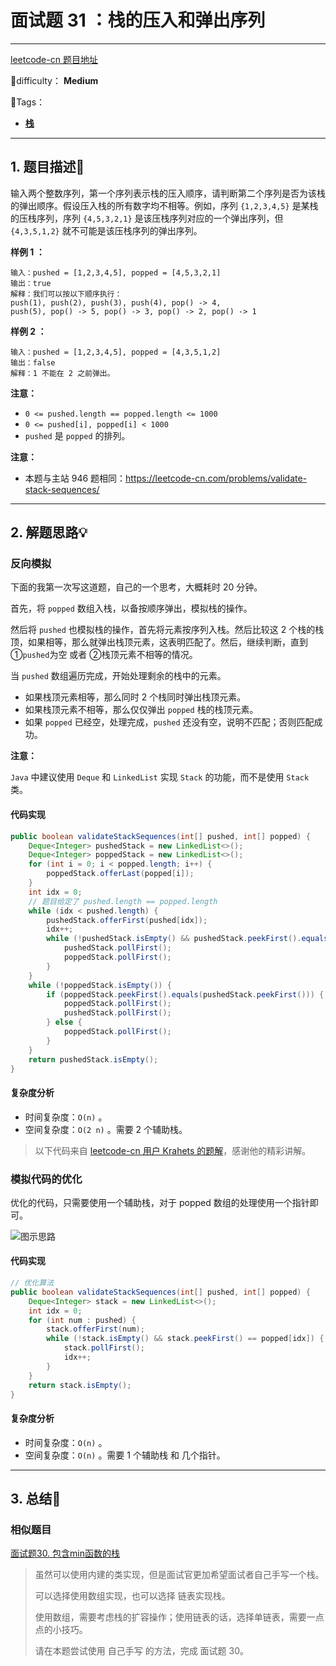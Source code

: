 # 面试题 31 ：栈的压入和弹出序列

---

[leetcode-cn 题目地址](https://leetcode-cn.com/problems/zhan-de-ya-ru-dan-chu-xu-lie-lcof/)

📗difficulty：	**Medium**	

🎯Tags：

+ **[栈](https://leetcode-cn.com/tag/stack/)** 
---

## 1. 题目描述📃

输入两个整数序列，第一个序列表示栈的压入顺序，请判断第二个序列是否为该栈的弹出顺序。假设压入栈的所有数字均不相等。例如，序列 `{1,2,3,4,5}` 是某栈的压栈序列，序列 `{4,5,3,2,1}` 是该压栈序列对应的一个弹出序列，但 `{4,3,5,1,2}` 就不可能是该压栈序列的弹出序列。

**样例 1 ：**

```
输入：pushed = [1,2,3,4,5], popped = [4,5,3,2,1]
输出：true
解释：我们可以按以下顺序执行：
push(1), push(2), push(3), push(4), pop() -> 4,
push(5), pop() -> 5, pop() -> 3, pop() -> 2, pop() -> 1
```



**样例 2 ：**

```
输入：pushed = [1,2,3,4,5], popped = [4,3,5,1,2]
输出：false
解释：1 不能在 2 之前弹出。
```



**注意：**

+ `0 <= pushed.length == popped.length <= 1000`
+ `0 <= pushed[i], popped[i] < 1000`
+ `pushed` 是 `popped` 的排列。



**注意：**

+ 本题与主站 946 题相同：https://leetcode-cn.com/problems/validate-stack-sequences/

---

## 2. 解题思路💡

### 反向模拟 

下面的我第一次写这道题，自己的一个思考，大概耗时 20 分钟。



首先，将 `popped` 数组入栈，以备按顺序弹出，模拟栈的操作。

然后将 `pushed` 也模拟栈的操作，首先将元素按序列入栈。然后比较这 2 个栈的栈顶，如果相等，那么就弹出栈顶元素，这表明匹配了。然后，继续判断，直到 ①`pushed`为空 或者 ②栈顶元素不相等的情况。

当 `pushed` 数组遍历完成，开始处理剩余的栈中的元素。

+ 如果栈顶元素相等，那么同时 2 个栈同时弹出栈顶元素。
+ 如果栈顶元素不相等，那么仅仅弹出 `popped` 栈的栈顶元素。
+ 如果 `popped` 已经空，处理完成，`pushed` 还没有空，说明不匹配；否则匹配成功。



**注意：**

`Java` 中建议使用 `Deque` 和 `LinkedList` 实现 `Stack` 的功能，而不是使用 `Stack` 类。



#### 代码实现

```java
public boolean validateStackSequences(int[] pushed, int[] popped) {
    Deque<Integer> pushedStack = new LinkedList<>();
    Deque<Integer> poppedStack = new LinkedList<>();
    for (int i = 0; i < popped.length; i++) {
        poppedStack.offerLast(popped[i]);
    }
    int idx = 0;
    // 题目给定了 pushed.length == popped.length
    while (idx < pushed.length) {
        pushedStack.offerFirst(pushed[idx]);
        idx++;
        while (!pushedStack.isEmpty() && pushedStack.peekFirst().equals(poppedStack.peekFirst())) {
            pushedStack.pollFirst();
            poppedStack.pollFirst();
        }
    }
    while (!poppedStack.isEmpty()) {
        if (poppedStack.peekFirst().equals(pushedStack.peekFirst())) {
            poppedStack.pollFirst();
            pushedStack.pollFirst();
        } else {
            poppedStack.pollFirst();
        }
    }
    return pushedStack.isEmpty();
}
```



#### 复杂度分析

+ 时间复杂度：`O(n)` 。
+ 空间复杂度：`O(2 n)` 。需要 2 个辅助栈。



> 以下代码来自 [leetcode-cn 用户 Krahets 的题解](https://leetcode-cn.com/problems/zhan-de-ya-ru-dan-chu-xu-lie-lcof/solution/mian-shi-ti-31-zhan-de-ya-ru-dan-chu-xu-lie-mo-n-2/)，感谢他的精彩讲解。

### 模拟代码的优化

优化的代码，只需要使用一个辅助栈，对于 popped 数组的处理使用一个指针即可。

![图示思路](https://assets.ryantech.ltd/20200617153758.png)



#### 代码实现

```java
// 优化算法
public boolean validateStackSequences(int[] pushed, int[] popped) {
    Deque<Integer> stack = new LinkedList<>();
    int idx = 0;
    for (int num : pushed) {
        stack.offerFirst(num);
        while (!stack.isEmpty() && stack.peekFirst() == popped[idx]) {
            stack.pollFirst();
            idx++;
        }
    }
    return stack.isEmpty();
}
```



#### 复杂度分析

+ 时间复杂度：`O(n)` 。
+ 空间复杂度：`O(n)` 。需要 1 个辅助栈 和 几个指针。

---

## 3. 总结🎯

### 相似题目

[面试题30. 包含min函数的栈](https://leetcode-cn.com/problems/bao-han-minhan-shu-de-zhan-lcof/)

> 虽然可以使用内建的类实现，但是面试官更加希望面试者自己手写一个栈。
>
> 可以选择使用数组实现，也可以选择 链表实现栈。
>
> 使用数组，需要考虑栈的扩容操作；使用链表的话，选择单链表，需要一点点的小技巧。
>
> 请在本题尝试使用 自己手写 的方法，完成 面试题 30。

